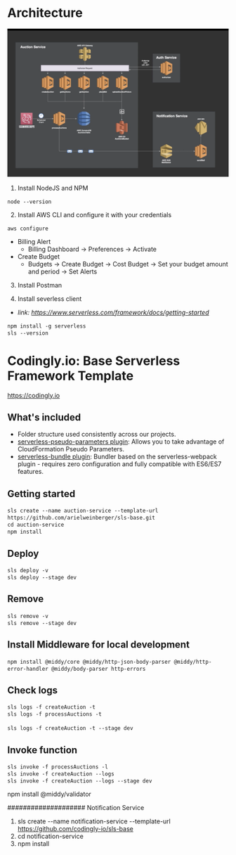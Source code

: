# Architecture
![alt text](../images/auction_architect.png "Architecture")




1. Install NodeJS and NPM
```
node --version
```
2. Install AWS CLI and configure it with your credentials
```
aws configure
```
- Billing Alert
    - Billing Dashboard -> Preferences -> Activate
- Create Budget
    - Budgets -> Create Budget -> Cost Budget -> Set your budget amount and period -> Set Alerts

3. Install Postman

3. Install severless client
- *link: https://www.serverless.com/framework/docs/getting-started*
```
npm install -g serverless
sls --version
```
# Codingly.io: Base Serverless Framework Template

https://codingly.io

## What's included
* Folder structure used consistently across our projects.
* [serverless-pseudo-parameters plugin](https://www.npmjs.com/package/serverless-pseudo-parameters): Allows you to take advantage of CloudFormation Pseudo Parameters.
* [serverless-bundle plugin](https://www.npmjs.com/package/serverless-pseudo-parameters): Bundler based on the serverless-webpack plugin - requires zero configuration and fully compatible with ES6/ES7 features.

## Getting started
```
sls create --name auction-service --template-url https://github.com/arielweinberger/sls-base.git
cd auction-service
npm install
```




## Deploy
```
sls deploy -v
sls deploy --stage dev
```

## Remove
```
sls remove -v
sls remove --stage dev
```

## Install Middleware for local development
```
npm install @middy/core @middy/http-json-body-parser @middy/http-error-handler @middy/body-parser http-errors
```



## Check logs
```
sls logs -f createAuction -t
sls logs -f processAuctions -t

sls logs -f createAuction -t --stage dev
```

## Invoke function
```
sls invoke -f processAuctions -l
sls invoke -f createAuction --logs
sls invoke -f createAuction --logs --stage dev
```


npm install @middy/validator






####################
Notification Service

1. sls create --name notification-service --template-url https://github.com/codingly-io/sls-base
2. cd notification-service
3. npm install